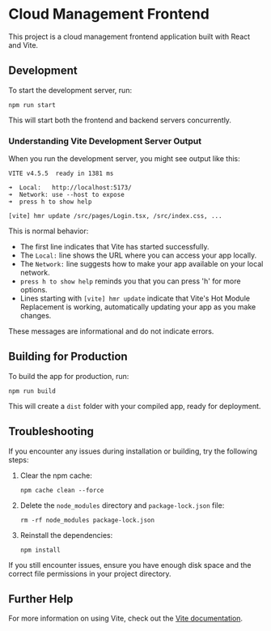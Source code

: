 # Cloud Management Frontend

This project is a cloud management frontend application built with React and Vite.

## Development

To start the development server, run:

```
npm run start
```

This will start both the frontend and backend servers concurrently.

### Understanding Vite Development Server Output

When you run the development server, you might see output like this:

```
VITE v4.5.5  ready in 1381 ms

➜  Local:   http://localhost:5173/
➜  Network: use --host to expose
➜  press h to show help

[vite] hmr update /src/pages/Login.tsx, /src/index.css, ...
```

This is normal behavior:

- The first line indicates that Vite has started successfully.
- The `Local:` line shows the URL where you can access your app locally.
- The `Network:` line suggests how to make your app available on your local network.
- `press h to show help` reminds you that you can press 'h' for more options.
- Lines starting with `[vite] hmr update` indicate that Vite's Hot Module Replacement is working, automatically updating your app as you make changes.

These messages are informational and do not indicate errors.

## Building for Production

To build the app for production, run:

```
npm run build
```

This will create a `dist` folder with your compiled app, ready for deployment.

## Troubleshooting

If you encounter any issues during installation or building, try the following steps:

1. Clear the npm cache:
   ```
   npm cache clean --force
   ```

2. Delete the `node_modules` directory and `package-lock.json` file:
   ```
   rm -rf node_modules package-lock.json
   ```

3. Reinstall the dependencies:
   ```
   npm install
   ```

If you still encounter issues, ensure you have enough disk space and the correct file permissions in your project directory.

## Further Help

For more information on using Vite, check out the [Vite documentation](https://vitejs.dev/).